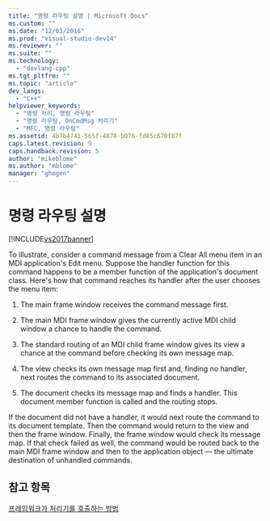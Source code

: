 ```yaml
---
title: "명령 라우팅 설명 | Microsoft Docs"
ms.custom: ""
ms.date: "12/03/2016"
ms.prod: "visual-studio-dev14"
ms.reviewer: ""
ms.suite: ""
ms.technology: 
  - "devlang-cpp"
ms.tgt_pltfrm: ""
ms.topic: "article"
dev_langs: 
  - "C++"
helpviewer_keywords: 
  - "명령 처리, 명령 라우팅"
  - "명령 라우팅, OnCmdMsg 처리기"
  - "MFC, 명령 라우팅"
ms.assetid: 4b7b4741-565f-4878-b076-fd85c670f87f
caps.latest.revision: 9
caps.handback.revision: 5
author: "mikeblome"
ms.author: "mblome"
manager: "ghogen"
---
```

# 명령 라우팅 설명
[!INCLUDE[vs2017banner](../assembler/inline/includes/vs2017banner.md)]

To illustrate, consider a command message from a Clear All menu item in an MDI application's Edit menu.  Suppose the handler function for this command happens to be a member function of the application's document class.  Here's how that command reaches its handler after the user chooses the menu item:  
  
1.  The main frame window receives the command message first.  
  
2.  The main MDI frame window gives the currently active MDI child window a chance to handle the command.  
  
3.  The standard routing of an MDI child frame window gives its view a chance at the command before checking its own message map.  
  
4.  The view checks its own message map first and, finding no handler, next routes the command to its associated document.  
  
5.  The document checks its message map and finds a handler.  This document member function is called and the routing stops.  
  
 If the document did not have a handler, it would next route the command to its document template.  Then the command would return to the view and then the frame window.  Finally, the frame window would check its message map.  If that check failed as well, the command would be routed back to the main MDI frame window and then to the application object — the ultimate destination of unhandled commands.  
  
## 참고 항목  
 [프레임워크가 처리기를 호출하는 방법](../mfc/how-the-framework-calls-a-handler.md)